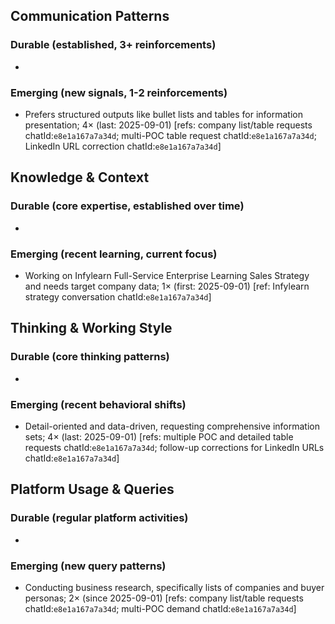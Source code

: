## Communication Patterns
### Durable (established, 3+ reinforcements)
-

### Emerging (new signals, 1-2 reinforcements)
- Prefers structured outputs like bullet lists and tables for information presentation; 4× (last: 2025-09-01) [refs: company list/table requests chatId:`e8e1a167a7a34d`; multi-POC table request chatId:`e8e1a167a7a34d`; LinkedIn URL correction chatId:`e8e1a167a7a34d`]

## Knowledge & Context
### Durable (core expertise, established over time)
-

### Emerging (recent learning, current focus)
- Working on Infylearn Full-Service Enterprise Learning Sales Strategy and needs target company data; 1× (first: 2025-09-01) [ref: Infylearn strategy conversation chatId:`e8e1a167a7a34d`]

## Thinking & Working Style
### Durable (core thinking patterns)
-

### Emerging (recent behavioral shifts)
- Detail-oriented and data-driven, requesting comprehensive information sets; 4× (last: 2025-09-01) [refs: multiple POC and detailed table requests chatId:`e8e1a167a7a34d`; follow-up corrections for LinkedIn URLs chatId:`e8e1a167a7a34d`]

## Platform Usage & Queries
### Durable (regular platform activities)
-

### Emerging (new query patterns)
- Conducting business research, specifically lists of companies and buyer personas; 2× (since 2025-09-01) [refs: company list/table requests chatId:`e8e1a167a7a34d`; multi-POC demand chatId:`e8e1a167a7a34d`]